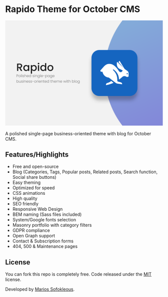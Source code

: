 Rapido Theme for October CMS
==========

![Screenshot](https://github.com/PictureElement/rapido-theme/blob/master/assets/images/theme-preview.png?raw=true)

A polished single-page business-oriented theme with blog for October CMS.

## Features/Highlights

* Free and open-source
* Blog (Categories, Tags, Popular posts, Related posts, Search function, Social share buttons)
* Easy theming
* Optimized for speed
* CSS animations
* High quality
* SEO friendly
* Responsive Web Design
* BEM naming (Sass files included)
* System/Google fonts selection
* Masonry portfolio with category filters
* GDPR compliance
* Open Graph support
* Contact & Subscription forms
* 404, 500 & Maintenance pages

## License

You can fork this repo is completely free. Code released under the [MIT](LICENSE) license.

Developed by [Marios Sofokleous](https://www.msof.me/).